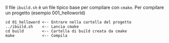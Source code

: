 Il file `ibuild.sh` è un file tipico base per compilare con `cmake`.
Per compilare un progetto (esempio 001_helloworld)
```
cd 01_helloword <-- Entrare nella cartella del progetto
../ibuild.sh    <-- Lancia cmake
cd build        <-- Cartella di build creata da cmake
make            <-- Compila
```
